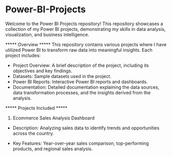 # Power-BI-Projects

Welcome to the Power BI Projects repository! This repository showcases a collection of my Power BI projects, demonstrating my skills in data analysis, visualization, and business intelligence.

***** Overview *****
This repository contains various projects where I have utilized Power BI to transform raw data into meaningful insights. Each project includes:

- Project Overview: A brief description of the project, including its objectives and key findings.
- Datasets: Sample datasets used in the project.
- Power BI Reports: Interactive Power BI reports and dashboards.
- Documentation: Detailed documentation explaining the data sources, data transformation processes, and the insights derived from the analysis.

***** Projects Included *****
1. Ecommerce Sales Analysis Dashboard

- Description: Analyzing sales data to identify trends and opportunities across the country.
  
- Key Features: Year-over-year sales comparison, top-performing products, and regional sales analysis.
